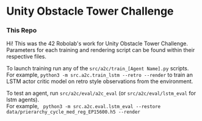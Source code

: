 # Unity Obstacle Tower Challenge
### This Repo
Hi! This was the 42 Robolab's work for Unity Obstacle Tower Challenge.
Parameters for each training and rendering script can be found within their
respective files.

To launch training run any of the `src/a2c/train_[Agent Name].py` scripts.<br/>For example, `python3 -m src.a2c.train_lstm --retro --render` to train an LSTM actor critic model on retro style observations from the environment.

To test an agent, run `src/a2c/eval/a2c_eval` (or  `src/a2c/eval/lstm_eval` for lstm agents).<br/>For example, ` python3 -m src.a2c.eval.lstm_eval --restore data/prierarchy_cycle_med_reg_EP15600.h5 --render`
